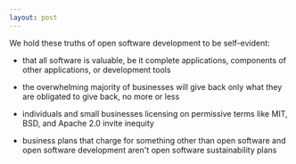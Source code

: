 ```yaml
---
layout: post
---
```


We hold these truths of open software development to be self-evident:

- that all software is valuable, be it complete applications, components of other applications, or development tools

- the overwhelming majority of businesses will give back only what they are obligated to give back, no more or less

- individuals and small businesses licensing on permissive terms like MIT, BSD, and Apache 2.0 invite inequity

- business plans that charge for something other than open software and open software development aren't open software sustainability plans
